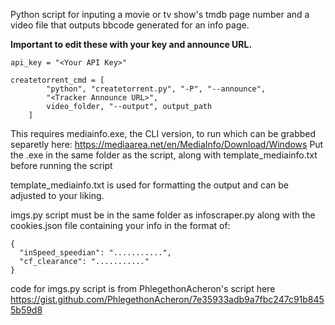 Python script for inputing a movie or tv show's tmdb page number and a video file that outputs bbcode generated for an info page.

**Important to edit these with your key and announce URL.**

    api_key = "<Your API Key>"

    createtorrent_cmd = [
            "python", "createtorrent.py", "-P", "--announce",
            "<Tracker Announce URL>",
            video_folder, "--output", output_path
        ]
    
This requires mediainfo.exe, the CLI version, to run which can be grabbed separetly here:
https://mediaarea.net/en/MediaInfo/Download/Windows
Put the .exe in the same folder as the script, along with template_mediainfo.txt before running the script

template_mediainfo.txt is used for formatting the output and can be adjusted to your liking.

imgs.py script must be in the same folder as infoscraper.py along with the cookies.json file containing your info in the format of:
    
    {
      "inSpeed_speedian": "...........",
      "cf_clearance": "..........."
    }

code for imgs.py script is from PhlegethonAcheron's script here https://gist.github.com/PhlegethonAcheron/7e35933adb9a7fbc247c91b8455b59d8
